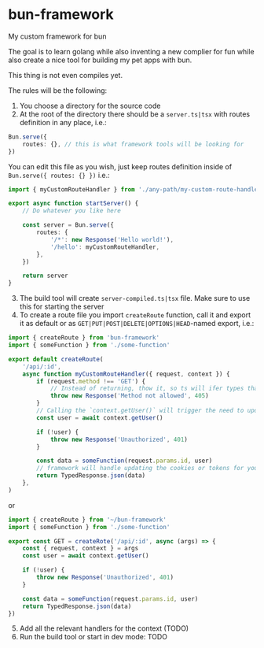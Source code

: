 # bun-framework

My custom framework for bun

The goal is to learn golang while also inventing a new complier for fun while
also create a nice tool for building my pet apps with bun.

This thing is not even compiles yet.

The rules will be the following:

1. You choose a directory for the source code
2. At the root of the directory there should be a `server.ts|tsx` with routes
   definition in any place, i.e.:

```ts
Bun.serve({
	routes: {}, // this is what framework tools will be looking for
})
```

You can edit this file as you wish, just keep routes definition inside of
`Bun.serve({ routes: {} })` i.e.:

```ts
import { myCustomRouteHandler } from './any-path/my-custom-route-handler'

export async function startServer() {
	// Do whatever you like here

	const server = Bun.serve({
		routes: {
			'/*': new Response('Hello world!'),
			'/hello': myCustomRouteHandler,
		},
	})

	return server
}
```

3. The build tool will create `server-compiled.ts|tsx` file. Make sure to use
   this for starting the server
4. To create a route file you import `createRoute` function, call it and export
   it as default or as `GET|PUT|POST|DELETE|OPTIONS|HEAD`-named export, i.e.:

```ts
import { createRoute } from 'bun-framework'
import { someFunction } from './some-function'

export default createRoute(
	'/api/:id',
	async function myCustomRouteHandler({ request, context }) {
		if (request.method !== 'GET') {
			// Instead of returning, thow it, so ts will ifer types that should be expected by the client
			throw new Response('Method not allowed', 405)
		}
		// Calling the `context.getUser()` will trigger the need to update the cookies or tokens or whatever
		const user = await context.getUser()

		if (!user) {
			throw new Response('Unauthorized', 401)
		}

		const data = someFunction(request.params.id, user)
		// framework will handle updating the cookies or tokens for you as well as generating client types, adding CORS, etc.
		return TypedResponse.json(data)
	},
)
```

or

```ts
import { createRoute } from '~/bun-framework'
import { someFunction } from './some-function'

export const GET = createRote('/api/:id', async (args) => {
	const { request, context } = args
	const user = await context.getUser()

	if (!user) {
		throw new Response('Unauthorized', 401)
	}

	const data = someFunction(request.params.id, user)
	return TypedResponse.json(data)
})
```

5. Add all the relevant handlers for the context (TODO)
6. Run the build tool or start in dev mode: TODO
